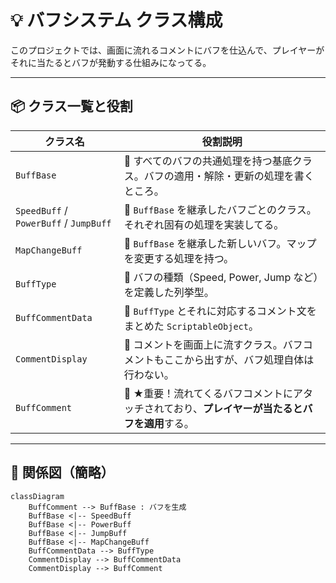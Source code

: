 # 💡 バフシステム クラス構成

このプロジェクトでは、画面に流れるコメントにバフを仕込んで、プレイヤーがそれに当たるとバフが発動する仕組みになってる。

---

## 📦 クラス一覧と役割

| クラス名                     | 役割説明                                                                 |
|------------------------------|--------------------------------------------------------------------------|
| `BuffBase`                   | 🔹 すべてのバフの共通処理を持つ基底クラス。バフの適用・解除・更新の処理を書くところ。 |
| `SpeedBuff` / `PowerBuff` / `JumpBuff` | 🔹 `BuffBase` を継承したバフごとのクラス。それぞれ固有の処理を実装してる。     |
| `MapChangeBuff`              | 🔹 `BuffBase` を継承した新しいバフ。マップを変更する処理を持つ。                                   |
| `BuffType`                   | 🔹 バフの種類（Speed, Power, Jump など）を定義した列挙型。                       |
| `BuffCommentData`            | 🔹 `BuffType` とそれに対応するコメント文をまとめた `ScriptableObject`。         |
| `CommentDisplay`             | 🔹 コメントを画面上に流すクラス。バフコメントもここから出すが、バフ処理自体は行わない。 |
| `BuffComment`                | 🔸 ★重要！流れてくるバフコメントにアタッチされており、**プレイヤーが当たるとバフを適用**する。 |

---

## 🧩 関係図（簡略）

```mermaid
classDiagram
    BuffComment --> BuffBase : バフを生成
    BuffBase <|-- SpeedBuff
    BuffBase <|-- PowerBuff
    BuffBase <|-- JumpBuff
    BuffBase <|-- MapChangeBuff
    BuffCommentData --> BuffType
    CommentDisplay --> BuffCommentData
    CommentDisplay --> BuffComment
